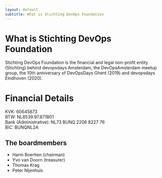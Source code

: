 ```yaml
---
layout: default
subtitle: What is Stichting DevOps Foundation
---
```


# What is Stichting DevOps Foundation

Stichting DevOps Foundation is the financial and legal non-profit entity (Stichting) behind devopsdays Amsterdam, the DevOpsAmsterdam meetup group, the 10th anniversary of DevOpsDays Ghent (2019) and devopsdays Eindhoven (2020). 

# Financial Details
KVK: 60645873  
BTW: NL8539.97.871B01  
Bank (Administrative): NL73 BUNQ 2206 8227 76  
BIC: BUNQNL2A  

## The boardmembers

* Harm Boertien (chairman)
* Yvo van Doorn (treasurer)
* Thomas Krag
* Peter Nijenhuis
